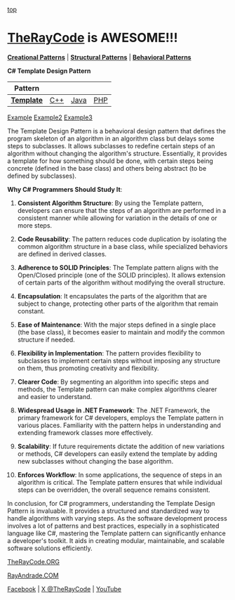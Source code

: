 [top](../README.md)

# [TheRayCode](../../../README.md) is AWESOME!!!

**[Creational Patterns](../../Creational/README.md)** | **[Structural Patterns](../../Structural/README.md)** | **[Behavioral Patterns](../README.md)**

**C# Template Design Pattern**

|Pattern|   |   |   |
|---|---|---|---|
| [**Template**](README.md) | [C++](../../../CPP/Behavioral/Template/README.md) | [Java](../../../Java/Behavioral/Template/README.md) | [PHP](../../../PHP/Behavioral/Template/README.md) |

[Example](./Example/README.md) [Example2](Example2/README.md) [Example3](Example3/README.md)

The Template Design Pattern is a behavioral design pattern that defines the program skeleton of an algorithm in an algorithm class but delays some steps to subclasses. It allows subclasses to redefine certain steps of an algorithm without changing the algorithm's structure. Essentially, it provides a template for how something should be done, with certain steps being concrete (defined in the base class) and others being abstract (to be defined by subclasses).

**Why C# Programmers Should Study It**:

1. **Consistent Algorithm Structure**: By using the Template pattern, developers can ensure that the steps of an algorithm are performed in a consistent manner while allowing for variation in the details of one or more steps.

2. **Code Reusability**: The pattern reduces code duplication by isolating the common algorithm structure in a base class, while specialized behaviors are defined in derived classes.

3. **Adherence to SOLID Principles**: The Template pattern aligns with the Open/Closed principle (one of the SOLID principles). It allows extension of certain parts of the algorithm without modifying the overall structure.

4. **Encapsulation**: It encapsulates the parts of the algorithm that are subject to change, protecting other parts of the algorithm that remain constant.

5. **Ease of Maintenance**: With the major steps defined in a single place (the base class), it becomes easier to maintain and modify the common structure if needed.

6. **Flexibility in Implementation**: The pattern provides flexibility to subclasses to implement certain steps without imposing any structure on them, thus promoting creativity and flexibility.

7. **Clearer Code**: By segmenting an algorithm into specific steps and methods, the Template pattern can make complex algorithms clearer and easier to understand.

8. **Widespread Usage in .NET Framework**: The .NET Framework, the primary framework for C# developers, employs the Template pattern in various places. Familiarity with the pattern helps in understanding and extending framework classes more effectively.

9. **Scalability**: If future requirements dictate the addition of new variations or methods, C# developers can easily extend the template by adding new subclasses without changing the base algorithm.

10. **Enforces Workflow**: In some applications, the sequence of steps in an algorithm is critical. The Template pattern ensures that while individual steps can be overridden, the overall sequence remains consistent.

In conclusion, for C# programmers, understanding the Template Design Pattern is invaluable. It provides a structured and standardized way to handle algorithms with varying steps. As the software development process involves a lot of patterns and best practices, especially in a sophisticated language like C#, mastering the Template pattern can significantly enhance a developer's toolkit. It aids in creating modular, maintainable, and scalable software solutions efficiently.

[TheRayCode.ORG](https://www.TheRayCode.org)

[RayAndrade.COM](https://www.RayAndrade.com)

[Facebook](https://www.facebook.com/TheRayCode/) | [X @TheRayCode](https://www.x.com/TheRayCode/) | [YouTube](https://www.youtube.com/TheRayCode/)
